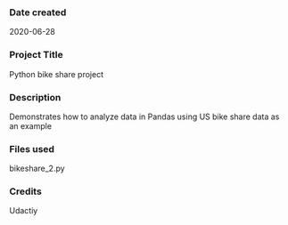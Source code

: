 ### Date created
2020-06-28

### Project Title
Python bike share project

### Description
Demonstrates how to analyze data in Pandas using US bike share data as an example

### Files used
bikeshare_2.py

### Credits
Udactiy
